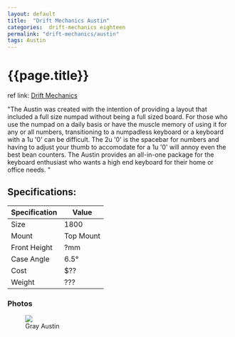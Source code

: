 ```yaml
---
layout: default
title:  "Drift Mechanics Austin"
categories:  drift-mechanics eighteen
permalink: "drift-mechanics/austin"
tags: Austin
---
```

# {{page.title}}

ref link: [Drift Mechanics](https://www.driftmechanics.com/austin)

"The Austin was created with the intention of providing a layout that included a full size numpad without being a full sized board. For those who use the numpad on a daily basis or have the muscle memory of using it for any or all numbers, transitioning to a numpadless keyboard or a keyboard with a 1u '0' can be difficult. The 2u '0' is the spacebar for numbers and having to adjust your thumb to accomodate for a 1u '0' will annoy even the best bean counters. The Austin provides an all-in-one package for the keyboard enthusiast who wants a high end keyboard for their home or office needs.
"

## Specifications:

| Specification | Value |
|---|---|
| Size | 1800 |
| Mount | Top Mount |
| Front Height | ?mm |
| Case Angle | 6.5° |
| Cost | $?? |
| Weight | ??? |

### Photos
<figure>
  <img src="{{ 'assets/images/drift-mechanics/austin/austin-gray.png' | relative_url }}">
  <figcaption>Gray Austin</figcaption>
</figure>
